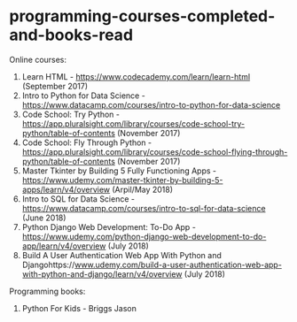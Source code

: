 # programming-courses-completed-and-books-read
Online courses:
1. Learn HTML - https://www.codecademy.com/learn/learn-html (September 2017)
2. Intro to Python for Data Science - https://www.datacamp.com/courses/intro-to-python-for-data-science
3. Code School: Try Python - https://app.pluralsight.com/library/courses/code-school-try-python/table-of-contents (November 2017)
4. Code School: Fly Through Python - https://app.pluralsight.com/library/courses/code-school-flying-through-python/table-of-contents (November 2017)
5. Master Tkinter by Building 5 Fully Functioning Apps - https://www.udemy.com/master-tkinter-by-building-5-apps/learn/v4/overview (Arpil/May 2018)
6. Intro to SQL for Data Science - https://www.datacamp.com/courses/intro-to-sql-for-data-science (June 2018)
7. Python Django Web Development: To-Do App - https://www.udemy.com/python-django-web-development-to-do-app/learn/v4/overview
(July 2018)
8. Build  A User Authentication Web App With Python and Djangohttps://www.udemy.com/build-a-user-authentication-web-app-with-python-and-django/learn/v4/overview (July 2018)


Programming books:
1. Python For Kids - Briggs Jason
